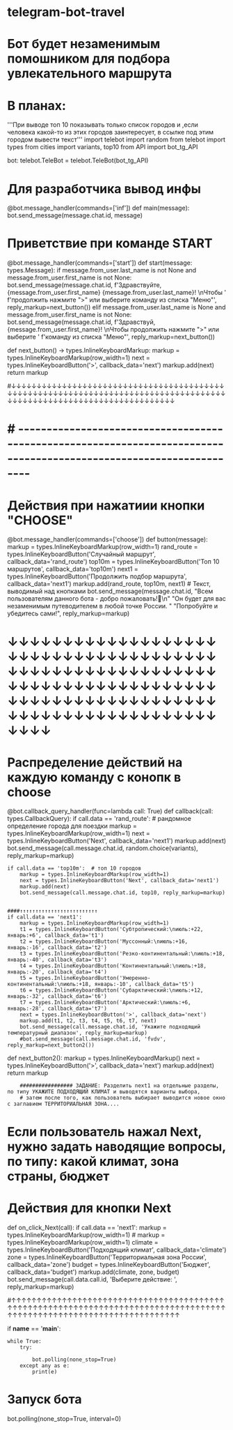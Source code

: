 # telegram-bot-travel
# Бот будет незаменимым помошником для подбора увлекательного маршрута
# В планах:
'''При выводе топ 10 показывать только список городов и ,если человека какой-то из этих городов заинтересует, в ссылке под этим городом вывести текст'''
import telebot
import random
from telebot import types
from cities import variants, top10
from API import bot_tg_API

bot: telebot.TeleBot = telebot.TeleBot(bot_tg_API)


# Для разработчика вывод инфы
@bot.message_handler(commands=['inf'])
def main(message):
    bot.send_message(message.chat.id, message)


# Приветствие при команде START
@bot.message_handler(commands=['start'])
def start(message: types.Message):
    if message.from_user.last_name is not None and message.from_user.first_name is not None:
        bot.send_message(message.chat.id,
                         f'Здравствуйте, {message.from_user.first_name} {message.from_user.last_name}! \nЧтобы '
                         f'продолжить нажмите ">" или выберите команду из списка "Меню"',
                         reply_markup=next_button())
    elif message.from_user.last_name is None and message.from_user.first_name is not None:
        bot.send_message(message.chat.id,
                         f'Здравствуй, {message.from_user.first_name}! \nЧтобы продолжить нажмите ">" или выберите '
                         f'команду из списка "Меню"',
                         reply_markup=next_button())

def next_button() -> types.InlineKeyboardMarkup:
    markup = types.InlineKeyboardMarkup(row_width=1)
    next = types.InlineKeyboardButton('>', callback_data='next')
    markup.add(next)
    return markup

#↓↓↓↓↓↓↓↓↓↓↓↓↓↓↓↓↓↓↓↓↓↓↓↓↓↓↓↓↓↓↓↓↓↓↓↓↓↓↓↓↓↓↓↓↓↓↓↓↓↓↓↓↓↓↓↓↓↓↓↓↓↓↓↓↓↓↓↓↓↓↓↓↓↓↓↓↓↓↓↓↓↓↓↓↓↓↓↓↓↓↓↓↓↓↓↓↓↓↓↓↓↓↓↓↓↓↓↓↓↓↓↓↓↓↓↓↓↓


# # --------------------------------------------------------------------------------------------------------------------

# Действия при нажатиии кнопки "CHOOSE"
@bot.message_handler(commands=['choose'])
def button(message):
    markup = types.InlineKeyboardMarkup(row_width=1)
    rand_route = types.InlineKeyboardButton('Случайный маршрут', callback_data='rand_route')
    top10m = types.InlineKeyboardButton('Топ 10 маршрутов', callback_data='top10m')
    next1 = types.InlineKeyboardButton('Продолжить подбор маршрута', callback_data='next1')
    markup.add(rand_route, top10m, next1)
    # Текст, выводимый над кнопками
    bot.send_message(message.chat.id, "Всем пользователям данного бота - добро пожаловать!🙂\n"
                                      "Он будет для вас незаменимым путеводителем в любой точке России. "
                                      "Попробуйте и убедитесь сами!", reply_markup=markup)


# ↓↓↓↓↓↓↓↓↓↓↓↓↓↓↓↓↓↓↓↓↓↓↓↓↓↓↓↓↓↓↓↓↓↓↓↓↓↓↓↓↓↓↓↓↓↓↓↓↓↓↓↓↓↓↓↓↓↓↓↓↓↓↓↓↓↓↓↓↓↓↓↓↓↓↓↓↓↓↓↓↓↓↓↓↓↓↓↓↓↓↓↓↓↓↓↓↓↓↓↓↓↓↓↓↓↓↓↓↓↓↓↓↓↓↓↓↓↓

# Распределение действий на каждую команду с конопк в choose
@bot.callback_query_handler(func=lambda call: True)
def callback(call: types.CallbackQuery):
    if call.data == 'rand_route':  # рандомное определение города для поездки
        markup = types.InlineKeyboardMarkup(row_width=1)
        next = types.InlineKeyboardButton('Next', callback_data='next1')
        markup.add(next)
        bot.send_message(call.message.chat.id, random.choice(variants), reply_markup=markup)

    if call.data == 'top10m':  # топ 10 городов
        markup = types.InlineKeyboardMarkup(row_width=1)
        next = types.InlineKeyboardButton('Next', callback_data='next1')
        markup.add(next)
        bot.send_message(call.message.chat.id, top10, reply_markup=markup)

    
    ####↑↑↑↑↑↑↑↑↑↑↑↑↑↑↑↑↑↑↑↑↑↑↑↑↑
    if call.data == 'next1':
        markup = types.InlineKeyboardMarkup(row_width=1)
        t1 = types.InlineKeyboardButton('Субтропический:\nиюль:+22, январь:+6', callback_data='t1')
        t2 = types.InlineKeyboardButton('Муссонный:\nиюль:+16, январь:-16', callback_data='t2')
        t3 = types.InlineKeyboardButton('Резко-континентальный:\nиюль:+18, январь:-40', callback_data='t3')
        t4 = types.InlineKeyboardButton('Континентальный:\nиюль:+18, январь:-20', callback_data='t4')
        t5 = types.InlineKeyboardButton('Умеренно-континентальный:\nиюль:+18, январь:-10', callback_data='t5')
        t6 = types.InlineKeyboardButton('Субарктический:\nиюль:+12, январь:-32', callback_data='t6')
        t7 = types.InlineKeyboardButton('Арктический:\nиюль:+6, январь:-28', callback_data='t7')
        next = types.InlineKeyboardButton('>', callback_data='next')
        markup.add(t1, t2, t3, t4, t5, t6, t7, next)
        bot.send_message(call.message.chat.id, 'Укажите подходящий температурный диапазон', reply_markup=markup)
        #bot.send_message(call.message.chat.id, 'fvdv', reply_markup=next_button2())

def next_button2():
    markup = types.InlineKeyboardMarkup()
    next = types.InlineKeyboardButton('>', callback_data='next')
    markup.add(next)
    return markup

    

        ################# ЗАДАНИЕ: Разделить next1 на отдельные разделы, по типу УКАЖИТЕ ПОДХОДЯЩИЙ КЛИМАТ и выводятся варианты выбора,
        # затем после того, как пользователь выбирает выводится новое окно с заглавием ТЕРРИТОРИАЛЬНАЯ ЗОНА....

# Если пользователь нажал Next, нужно задать наводящие вопросы, по типу: какой климат, зона страны, бюджет
# Действия для кнопки Next
def on_click_Next(call):
    if call.data == 'next1':
        markup = types.InlineKeyboardMarkup(row_width=1)
        # markup = types.InlineKeyboardMarkup(row_width=1)
        climate = types.InlineKeyboardButton('Подходящий климат', callback_data='climate')
        zone = types.InlineKeyboardButton('Территориальная зона России', callback_data='zone')
        budget = types.InlineKeyboardButton('Бюджет', callback_data='budget')
        markup.add(climate, zone, budget)
        bot.send_message(call.data.call.id, 'Выберите действие: ', reply_markup=markup)


#↑↑↑↑↑↑↑↑↑↑↑↑↑↑↑↑↑↑↑↑↑↑↑↑↑↑↑↑↑↑↑↑↑↑↑↑↑↑↑↑↑↑↑↑↑↑↑↑↑↑↑↑↑↑↑↑↑↑↑↑↑↑↑↑↑↑↑↑↑↑↑↑↑↑↑↑↑↑↑↑↑↑↑↑↑↑↑↑↑↑↑↑↑↑↑↑↑↑↑↑↑↑↑↑↑↑↑↑↑↑↑↑↑↑↑↑↑↑↑



if __name__ == '__main__':

    while True:
        try:

            bot.polling(none_stop=True)
        except any as e:
            print(e)

# Запуск бота
bot.polling(none_stop=True, interval=0)

